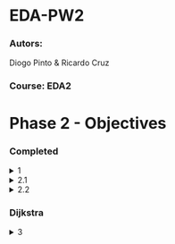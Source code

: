 # EDA-PW2

### Autors: 
Diogo Pinto & Ricardo Cruz

### Course: EDA2



# Phase 2 - Objectives

### Completed

<details>

<summary>1</summary>

# Definição de uma estrutura de dados dinâmica para representação da localização de um conjunto de clientes e meios de mobilidade elétrica, recorrendo a um grafo.

Our approach:

  ![STRUCT GRAPH](https://github.com/dpinto-xbin/EDA-PW2/assets/90906538/29a14f25-1e4d-4728-8e9a-e1461d20ae90)
  
  
| Nodes  | Latitude | Longitude |
| ------------- | ------------- | ------------- |
| A  | 41.536719  | -8.627301  |
| B  | 41.537748  | -8.622770  |
| C  | 41.537628  | -8.621906  |
| D  | 41.531540  | -8.618960  |
| E  | 41.452470  | -8.562170  |
| F  | 41.494751  | -8.644610  |

  ### Non-oriented graph with weights (distance)
![GRAPH](https://github.com/dpinto-xbin/EDA-PW2/assets/90906538/1cf5e227-786d-46a6-b7cf-ff8eb017ebb3)


</details>

<details>

<summary>2.1</summary>

# Armazenamento/leitura dos dados em ficheiro de texto (valores de simulação) e binários (preservar dados).
  
  Reading from a text file:
  
  We use fgets(), you can check on Pickups.c the region READ.

  

  Saving to a binary file:
```
void writeNodeToFile(Node* nodes_head) {
    FILE* file = fopen("nodes.bin", "wb");
    Node* current = nodes_head;
    while (current != NULL) {
        fwrite(current, sizeof(Node), 1, file);
        current = current->next;
    }
    fclose(file);
}
```
This way the graph is saved with all nodes and edges.

</details>


<details>
  <summary>2.2</summary>
  
  # Dado a localização de um cliente, listar os meios de mobilidade elétrica de um determinado tipo existentes num determinado raio.
  
 Given the graph and the data we have, wich is latitude and longitude, we decided to use the **Haversine Formula**.
  This way we calculate the distance of two different points, the client location versus the pickup points locations.
  
  Here's the formula:
  
<img width="439" alt="27240436-e9a459da-52d4-11e7-8f84-f96d0b312859" src="https://github.com/dpinto-xbin/EDA-PW2/assets/90906538/ed93265a-7791-4012-9d54-03ecfc0eaf70">

  With **math.h** we are able to use the **Haversine Formula**.
  
  ```mermaid
flowchart TD
    A[Graph] -->B(Select node with latitude and longitude)
    B --> C{Haversine and if distance is <= 5km}
    C --> D[Node ID]
    C -->E[Location]
    C --> F[Distance]
```
  
  </details>
  

  
  ### Dijkstra
  
  <details>
  <summary>3</summary>
    
    Using the Dijkstra its possible to find the shortest path between nodes.
    
  - [x] List all the transports and their location ID with battery under 50%
  - [ ] Count the number of nodes in the graph
  - [ ] Find the nodes with the specified IDs
  - [ ] Set the distance of the starting node to 0
  - [ ] Find the unvisited node with the smallest current distance
  - [ ] If there are no more unvisited nodes, exit the loop
  - [ ] Check if the current node is one of the required nodes and all required nodes have been visited
  - [ ] Update the distances of the neighboring nodes
  - [ ] Check if all required nodes have been visited
  - [ ] If all required nodes have been visited, print the shortest path
    
  </details>


